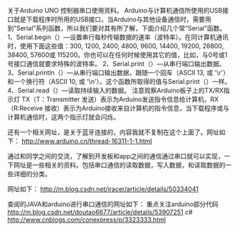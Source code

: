 关于Arduino UNO 控制器串口使用资料。
Arduino与计算机通信所使用的USB接口就是下载程序时所用的USB接口，当Arduino与其他设备通信时，需要用到“Serial”系列函数，所以我们要对其有所了解，下面介绍几个常“Serial”函数。
1、Serial.begin（）—设置串行每秒传输数据的速率（波特率）。在同计算机通讯时，使用下面这些值：300, 1200, 2400, 4800, 9600, 14400, 19200, 28800, 38400, 57600或 115200。你也可以在任何时候使用其它的值，比如，与0号或1号接口通信就要求特殊的波特率。
2、Serial.print（）—从串行端口输出数据。
3、Serial.println（）—从串行端口输出数据，跟随一个回车（ASCII 13, 或 '\r'）和一个换行符（ASCII 10, 或 '\n'）。这个函数所取得的值与Serial.print（）一样。
4、Serial.read（）—读取持续输入的数据。
注意观察Arduino板子上的TX/RX指示灯
TX（T：Transmitter 发送）表示为Arduino发送指令信息给计算机，RX（R:Receive 接收）表示为Arduino接收来自计算机的指令信息，当下载程序或与计算机通信时，这两个指示灯就会闪烁。


还有一个相关网址，是关于蓝牙连接的，内容我就不复制在这个上面了。网址如下：
http://www.arduino.cn/thread-16311-1-1.html


通过和同学之间的交流，了解到开发板和app之间的通信通过串口就可以实现，一下网址是一些相关的资料。包括串口通信的读取数据，写入数据，和读取数据的一些详细的分类。

网址如下：
http://m.blog.csdn.net/iracer/article/details/50334041


查阅的JAVA和arduino进行串口通信的网址如下：              重点关注arduino部分代码
http://m.blog.csdn.net/doutao6677/article/details/53907251
c#
http://www.cnblogs.com/conexpress/p/3323333.html
